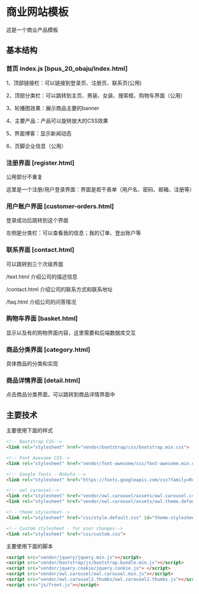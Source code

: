 # 商业网站模板

这是一个商业产品模板

## 基本结构

### 首页 index.js [bpus_20_obaju/index.html]

1、顶部链接栏：可以链接到登录页、注册页、联系页(公用)

2、顶部分类栏：可以跳转到主页、男装、女装、搜索框、购物车界面（公用）

3、轮播图效果：展示商品主要的banner

4、主要产品：产品可以旋转放大的CSS效果

5、界面博客：显示新闻动态

6、页脚企业信息（公用）

### 注册界面 [register.html]

公用部分不重复

这里是一个注册/用户登录界面：界面是若干表单（用户名、密码、邮箱、注册等）

### 用户账户界面 [customer-orders.html]

登录成功后跳转到这个界面

左侧是分类栏：可以查看我的信息；我的订单、登出账户等


### 联系界面 [contact.html]

可以跳转到三个次级界面

/text.html 介绍公司的描述信息

/contact.html 介绍公司的联系方式和联系地址

/faq.html 介绍公司的问答情况


### 购物车界面 [basket.html]

显示以及有的购物界面内容，这里需要和后端数据库交互

### 商品分类界面 [category.html]

具体商品的分类和实现


### 商品详情界面 [detail.html]

点击商品分类界面，可以跳转到商品详情界面中


## 主要技术

主要使用下面的样式

~~~html
<!-- Bootstrap CSS-->
<link rel="stylesheet" href="vendor/bootstrap/css/bootstrap.min.css">

<!-- Font Awesome CSS-->
<link rel="stylesheet" href="vendor/font-awesome/css/font-awesome.min.css">

<!-- Google fonts - Roboto -->
<link rel="stylesheet" href="https://fonts.googleapis.com/css?family=Roboto:100,300,400,700">

<!-- owl carousel-->
<link rel="stylesheet" href="vendor/owl.carousel/assets/owl.carousel.css">
<link rel="stylesheet" href="vendor/owl.carousel/assets/owl.theme.default.css">

<!-- theme stylesheet-->
<link rel="stylesheet" href="css/style.default.css" id="theme-stylesheet">

<!-- Custom stylesheet - for your changes-->
<link rel="stylesheet" href="css/custom.css">
~~~

主要使用下面的脚本

~~~html
<script src="vendor/jquery/jquery.min.js"></script>
<script src="vendor/bootstrap/js/bootstrap.bundle.min.js"></script>
<script src="vendor/jquery.cookie/jquery.cookie.js"> </script>
<script src="vendor/owl.carousel/owl.carousel.min.js"></script>
<script src="vendor/owl.carousel2.thumbs/owl.carousel2.thumbs.js"></script>
<script src="js/front.js"></script>
~~~

